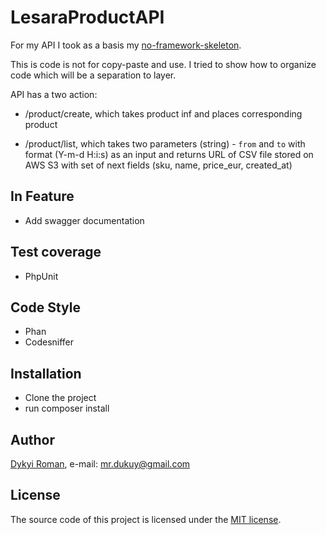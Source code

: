 # LesaraProductAPI

For my API I took as a basis my [no-framework-skeleton](https://github.com/dykyi-roman/no-framework-skeleton).

This is code is not for copy-paste and use. I tried to show how to organize code which will be a separation to layer.

API has a two action:

- /product/create, which takes product inf and places corresponding product

- /product/list, which takes two parameters (string) - `from` and `to` with format (Y-m-d H:i:s) as an input and returns URL of CSV file stored on AWS S3 with set of next fields (sku, name, price_eur, created_at)

## In Feature
* Add swagger documentation

## Test coverage
 * PhpUnit
 
## Code Style 
 * Phan
 * Codesniffer

## Installation
 + Clone the project
 + run composer install

## Author
[Dykyi Roman](https://www.linkedin.com/in/roman-dykyi-43428543/), e-mail: [mr.dukuy@gmail.com](mailto:mr.dukuy@gmail.com)

## License
The source code of this project is licensed under the [MIT license](https://opensource.org/licenses/mit-license.php).
